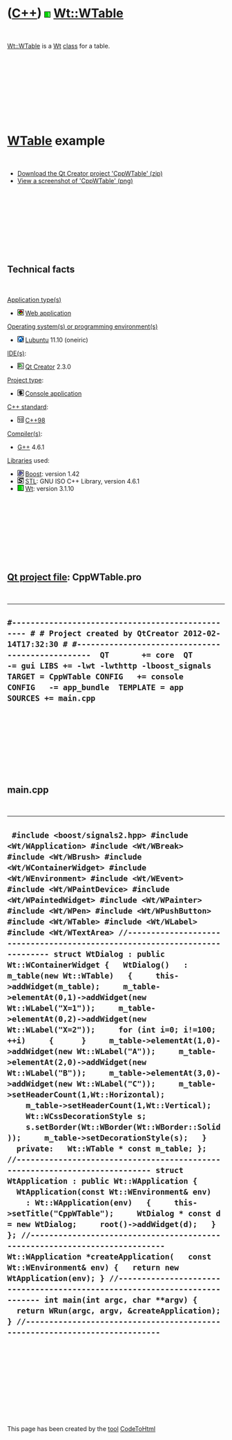 
 

 

 

 

 

([C++](Cpp.md)) ![Wt](PicWt.png) [Wt::WTable](CppWTable.md)
=============================================================

 

[Wt::WTable](CppWTable.md) is a [Wt](CppWt.md) [class](CppClass.md)
for a table.

 

 

 

 

 

[WTable](CppWTable.md) example
===============================

 

-   [Download the Qt Creator project 'CppWTable' (zip)](CppWTable.zip)
-   [View a screenshot of 'CppWTable' (png)](CppWTable.png)

 

 

 

 

 

Technical facts
---------------

 

[Application type(s)](CppApplication.md)

-   ![Web](PicWeb.png) [Web application](CppWebApplication.md)

[Operating system(s) or programming environment(s)](CppOs.md)

-   ![Lubuntu](PicLubuntu.png) [Lubuntu](CppLubuntu.md) 11.10 (oneiric)

[IDE(s)](CppIde.md):

-   ![Qt Creator](PicQtCreator.png) [Qt Creator](CppQtCreator.md) 2.3.0

[Project type](CppQtProjectType.md):

-   ![console](PicConsole.png) [Console
    application](CppConsoleApplication.md)

[C++ standard](CppStandard.md):

-   ![C++98](PicCpp98.png) [C++98](Cpp98.md)

[Compiler(s)](CppCompiler.md):

-   [G++](CppGpp.md) 4.6.1

[Libraries](CppLibrary.md) used:

-   ![Boost](PicBoost.png) [Boost](CppBoost.md): version 1.42
-   ![STL](PicStl.png) [STL](CppStl.md): GNU ISO C++ Library, version
    4.6.1
-   ![Wt](PicWt.png) [Wt](CppWt.md): version 3.1.10

 

 

 

 

 

[Qt project file](CppQtProjectFile.md): CppWTable.pro
------------------------------------------------------

 

  ------------------------------------------------------------------------------------------------------------------------------------------------------------------------------------------------------------------------------------------------------------------------------------------------------------------------------------------------
  ` #------------------------------------------------- # # Project created by QtCreator 2012-02-14T17:32:30 # #-------------------------------------------------  QT       += core  QT       -= gui LIBS += -lwt -lwthttp -lboost_signals  TARGET = CppWTable CONFIG   += console CONFIG   -= app_bundle  TEMPLATE = app   SOURCES += main.cpp `
  ------------------------------------------------------------------------------------------------------------------------------------------------------------------------------------------------------------------------------------------------------------------------------------------------------------------------------------------------

 

 

 

 

 

main.cpp
--------

 

  ----------------------------------------------------------------------------------------------------------------------------------------------------------------------------------------------------------------------------------------------------------------------------------------------------------------------------------------------------------------------------------------------------------------------------------------------------------------------------------------------------------------------------------------------------------------------------------------------------------------------------------------------------------------------------------------------------------------------------------------------------------------------------------------------------------------------------------------------------------------------------------------------------------------------------------------------------------------------------------------------------------------------------------------------------------------------------------------------------------------------------------------------------------------------------------------------------------------------------------------------------------------------------------------------------------------------------------------------------------------------------------------------------------------------------------------------------------------------------------------------------------------------------------------------------------------------------------------------------------------------------------------------------------------------------------------------------------------------------------------------------------------------------------------------------------------------------------------------------------------------------------------------------------------------------------------------------------------------------------------------
  `  #include <boost/signals2.hpp> #include <Wt/WApplication> #include <Wt/WBreak> #include <Wt/WBrush> #include <Wt/WContainerWidget> #include <Wt/WEnvironment> #include <Wt/WEvent> #include <Wt/WPaintDevice> #include <Wt/WPaintedWidget> #include <Wt/WPainter> #include <Wt/WPen> #include <Wt/WPushButton> #include <Wt/WTable> #include <Wt/WLabel> #include <Wt/WTextArea> //--------------------------------------------------------------------------- struct WtDialog : public Wt::WContainerWidget {   WtDialog()   : m_table(new Wt::WTable)   {     this->addWidget(m_table);     m_table->elementAt(0,1)->addWidget(new Wt::WLabel("X=1"));     m_table->elementAt(0,2)->addWidget(new Wt::WLabel("X=2"));     for (int i=0; i!=100; ++i)     {      }     m_table->elementAt(1,0)->addWidget(new Wt::WLabel("A"));     m_table->elementAt(2,0)->addWidget(new Wt::WLabel("B"));     m_table->elementAt(3,0)->addWidget(new Wt::WLabel("C"));     m_table->setHeaderCount(1,Wt::Horizontal);     m_table->setHeaderCount(1,Wt::Vertical);       Wt::WCssDecorationStyle s;     s.setBorder(Wt::WBorder(Wt::WBorder::Solid));     m_table->setDecorationStyle(s);   }   private:   Wt::WTable * const m_table; }; //--------------------------------------------------------------------------- struct WtApplication : public Wt::WApplication {   WtApplication(const Wt::WEnvironment& env)     : Wt::WApplication(env)   {     this->setTitle("CppWTable");     WtDialog * const d = new WtDialog;     root()->addWidget(d);   } }; //--------------------------------------------------------------------------- Wt::WApplication *createApplication(   const Wt::WEnvironment& env) {   return new WtApplication(env); } //--------------------------------------------------------------------------- int main(int argc, char **argv) {   return WRun(argc, argv, &createApplication); } //--------------------------------------------------------------------------- `
  ----------------------------------------------------------------------------------------------------------------------------------------------------------------------------------------------------------------------------------------------------------------------------------------------------------------------------------------------------------------------------------------------------------------------------------------------------------------------------------------------------------------------------------------------------------------------------------------------------------------------------------------------------------------------------------------------------------------------------------------------------------------------------------------------------------------------------------------------------------------------------------------------------------------------------------------------------------------------------------------------------------------------------------------------------------------------------------------------------------------------------------------------------------------------------------------------------------------------------------------------------------------------------------------------------------------------------------------------------------------------------------------------------------------------------------------------------------------------------------------------------------------------------------------------------------------------------------------------------------------------------------------------------------------------------------------------------------------------------------------------------------------------------------------------------------------------------------------------------------------------------------------------------------------------------------------------------------------------------------------------

 

 

 

 

 

 

This page has been created by the [tool](Tools.md)
[CodeToHtml](ToolCodeToHtml.md)
